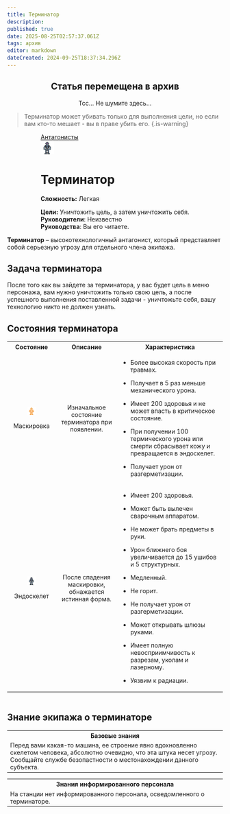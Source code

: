 ```yaml
---
title: Терминатор
description: 
published: true
date: 2025-08-25T02:57:37.061Z
tags: архив
editor: markdown
dateCreated: 2024-09-25T18:37:34.296Z
---
```


<center>
<div class="warning-banner">
  <h2> Статья перемещена в архив  </h2>
  <p>Тсс... Не шумите здесь...</p><p>
</div>
</center>

> Терминатор может убивать только для выполнения цели, но если вам кто-то мешает - вы в праве убить его.
{.is-warning}


<div style="display: flex; justify-content: center;">
  <div class="roles-passport antag">
    <div class="title antag"><a href="/roles/antagonists">Антагонисты</a></div>
    <div>
      <div><div><img id="terminatorImg" class="terminator-img" src="/roles/terminator.png" onclick="playGif(this)"></div></div>
      <div><div>
        <h1>Терминатор</h1>
        <p><strong>Сложность:</strong> Легкая</p>
        <strong>Цели:</strong> Уничтожить цель, а затем уничтожить себя.<br>
        <b>Руководители</b>: Неизвестно<br>
        <b>Руководства</b>: Вы его читаете. 
        </div></div>
    </div>
  </div>
</div>

**Терминатор** – высокотехнологичный антагонист, который представляет собой серьезную угрозу для отдельного члена экипажа. 
<h2>Задача терминатора</h2>
После того как вы зайдете за терминатора, у вас будет цель в меню персонажа, вам нужно уничтожить только свою цель, а после успешного выполнения поставленной задачи - уничтожьте себя, вашу технологию никто не должен узнать.

<h2>Состояния терминатора</h2>
<p>
<div style="text-align: center; overflow-x: auto;">
  <table class="ant" style="margin: 0 auto;">
    <tbody>
      <tr>
        <th>Состояние</th>
        <th>Описание</th>
        <th>Характеристика</th>
      </tr>
      <tr>
        <td style="text-align: center;">
          <figure class="image"><img style="width: 128px" src="/roles/antagonists/terminator_degize.png"></figure>
          <p>Маскировка</p>
        </td>
        <td style="text-align: center;">Изначальное состояние терминатора при появлении.</td>
        <td style="text-align: left;">
          <ul>
            <li><p>Более высокая скорость при травмах.</p></li>
            <li><p>Получает в 5 раз меньше механического урона.</p></li>
            <li><p>Имеет 200 здоровья и не может впасть в критическое состояние.</p></li>
            <li><p>При получении 100 термического урона или смерти сбрасывает кожу и превращается в эндоскелет.</p></li>
            <li><p>Получает урон от разгерметизации.</p></li>
          </ul>
        </td>
      </tr>
      <tr>
        <td style="text-align: center;">
          <figure class="image"><img style="width: 128px" src="/roles/antagonists/terminator.png"></figure>
          <p>Эндоскелет</p>
        </td>
        <td style="text-align: center;">После спадения маскировки, обнажается истинная форма.</td>
        <td style="text-align: left;">
          <ul>
            <li><p>Имеет 200 здоровья.</p></li>
            <li><p>Может быть вылечен сварочным аппаратом.</p></li>
            <li><p>Не может брать предметы в руки.</p></li>
            <li><p>Урон ближнего боя увеличивается до 15 ушибов и 5 структурных.</p></li>
            <li><p>Медленный.</p></li>
            <li><p>Не горит.</p></li>
            <li><p>Не получает урон от разгерметизации.</p></li>
            <li><p>Может открывать шлюзы руками.</p></li>
            <li><p>Имеет полную невосприимчивость к разрезам, уколам и лазерному.</p></li>
            <li><p>Уязвим к радиации.</p></li>
          </ul>
        </td>
      </tr>
    </tbody>
  </table>
</div>
<br>

## Знание экипажа о терминаторе

<table class="base tb" style="width: 100%;">
<tr><th>Базовые знания</th></tr>
<tr><td>Перед вами какая-то машина, ее строение явно вдохновленно скелетом человека, абсолютно очевидно, что эта штука несет угрозу. Сообщайте службе безопастности о местонахождении данного субъекта. </td></tr>
</table>

<table class="inf tb"style="width: 100%;">
<tr><th>Знания информированного персонала</th></tr>
<tr><td>На станции нет информированного персонала, осведомленного о терминаторе.</td></tr>
</table>

<div class="table"></div>